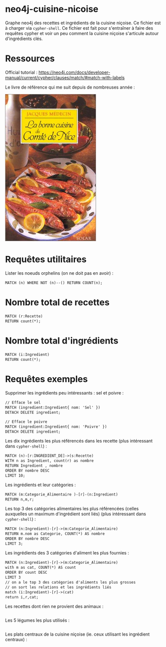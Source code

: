 # neo4j-cuisine-nicoise

Graphe neo4j des recettes et ingrédients de la cuisine niçoise. Ce fichier est à charger via ```cypher-shell```. Ce fichier est fait pour
s'entraîner à faire des requêtes cypher et voir un peu comment la cuisine niçoise s'articule autour d'ingrédients clés.

# Ressources

Official tutorial : https://neo4j.com/docs/developer-manual/current/cypher/clauses/match/#match-with-labels

Le livre de référence qui me suit depuis de nombreuses année :

![La bonne cuisine du Comté de Nice, Jacques Médecin](img/couverture-livre.jpg "La bonne cuisine du Comté de Nice, Jacques Médecin, éd. SOLAR ISBN 2-263-02613-4")


# Requêtes utilitaires

Lister les noeuds orphelins (on ne doit pas en avoir) :

```
MATCH (n) WHERE NOT (n)--() RETURN COUNT(n);
```

# Nombre total de recettes

```
MATCH (r:Recette)
RETURN count(*);
```

# Nombre total d'ingrédients

```
MATCH (i:Ingredient)
RETURN count(*);
```

# Requêtes exemples

Supprimer les ingrédients peu intéressants : sel et poivre :

```
// Efface le sel
MATCH (ingredient:Ingredient{ nom: 'Sel' })
DETACH DELETE ingredient;
```

```
// Efface le poivre
MATCH (ingredient:Ingredient{ nom: 'Poivre' })
DETACH DELETE ingredient;
```


Les dix ingrédients les plus référencés dans les recette (plus intéressant dans ```cypher-shell```) :

```
MATCH (n)-[r:INGREDIENT_DE]->(s:Recette)
WITH n as Ingredient, count(r) as nombre
RETURN Ingredient , nombre
ORDER BY nombre DESC
LIMIT 10;
```

Les ingrédients et leur catégories :

```
MATCH (m:Categorie_Alimentaire )-[r]-(n:Ingredient)
RETURN n,m,r;
```

Les top 3 des catégories alimentaires les plus référencées (celles auxquelles un maximum d'ingrédient sont liés) (plus intéressant dans ```cypher-shell```) :

```
MATCH (n:Ingredient)-[r]->(m:Categorie_Alimentaire)
RETURN m.nom as Categorie, COUNT(*) AS nombre
ORDER BY nombre DESC
LIMIT 3;
```

Les ingrédients des 3 catégories d'aliment les plus fournies :

```
MATCH (n:Ingredient)-[r]->(m:Categorie_Alimentaire)
with m as cat, COUNT(*) AS count
ORDER BY count DESC
LIMIT 3
// on a le top 3 des catégories d'aliments les plus grosses
// on sort les relations et les ingrédients liés
match (i:Ingredient)-[r]->(cat)
return i,r,cat;
```

Les recettes dont rien ne provient des animaux :

```

```



Les 5 légumes les plus utilisés :

```

```


Les plats centraux de la cuisine niçoise (ie. ceux utilisant les ingrédient centraux) :


```

```
